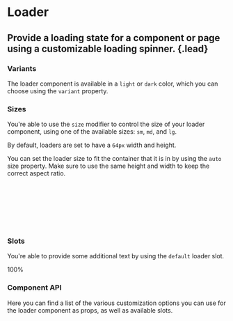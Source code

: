 # Loader
## Provide a loading state for a component or page using a customizable loading spinner. {.lead}

### Variants
The loader component is available in a `light` or `dark` color, which you can choose using the `variant` property.

<i-code-preview title="Loader Variants">

<div>
    <div id="light-loader-example">
        <i-loader variant="light" />
    </div>
    <div id="dark-loader-example">
        <i-loader variant="dark" />
    </div>
</div>

<template slot="html">

~~~html
<i-loader variant="light" />
~~~
~~~html
<i-loader variant="dark" />
~~~

</template>
</i-code-preview>

### Sizes
You're able to use the `size` modifier to control the size of your loader component, using one of the available sizes: `sm`, `md`, and `lg`. 

By default, loaders are set to have a `64px` width and height.

<i-code-preview title="Loader Sizes" class="themed">

<div>
    <i-loader size="sm" variant="dark" class="_margin-right-1" />
    <i-loader size="md" variant="dark" class="_margin-right-1" />
    <i-loader size="lg" variant="dark" />
</div>

<template slot="html">

~~~html
<i-loader size="sm" variant="dark" />
~~~

~~~html
<i-loader size="md" variant="dark" />
~~~

~~~html
<i-loader size="lg" variant="dark" />
~~~

</template>
</i-code-preview>

You can set the loader size to fit the container that it is in by using the `auto` size property. Make sure to use the same height and width to keep the correct aspect ratio.

<i-code-preview title="Loader Auto Size" class="themed">

<div style="width: 100px; height: 100px;">
    <i-loader size="auto" variant="dark" />
</div>

<template slot="html">

~~~html
<div style="height: 100px; width: 100px">
    <i-loader size="auto" variant="dark" />
</div>
~~~

</template>
</i-code-preview>


### Slots
You're able to provide some additional text by using the `default` loader slot.

<i-code-preview title="Loader Default Slot" class="themed">

<div>
    <i-loader variant="dark">100%</i-loader>
</div>

<template slot="html">

~~~html
<i-loader variant="dark">100%</i-loader>
~~~

</template>
</i-code-preview>

### Component API
Here you can find a list of the various customization options you can use for the loader component as props, as well as available slots.

<i-api-preview title="Loader API" markup="i-loader" expanded>
    <template slot="props">
        <api-table>
            <api-table-row>
                <template slot="property">count</template>
                <template slot="description">Sets the number of elements that make up the loading spinner. To be used together with the <code>$loader-item-count</code> Sass variable.</template>
                <template slot="type"><code>Number</code></template>
                <template slot="values"></template>
                <template slot="default"><code>12</code></template>
            </api-table-row>
            <api-table-row>
                <template slot="property">size</template>
                <template slot="description">Sets the size of the loader component.</template>
                <template slot="type"><code>String</code></template>
                <template slot="values"><code>sm</code>, <code>md</code>, <code>lg</code></template>
                <template slot="default"><code>md</code></template>
            </api-table-row>
            <api-table-row>
                <template slot="property">variant</template>
                <template slot="description">Sets the color variant of the loader component.</template>
                <template slot="type"><code>String</code></template>
                <template slot="values"><code>light</code>, <code>dark</code></template>
                <template slot="default"><code>light</code></template>
            </api-table-row>
        </api-table>
    </template>
    <template slot="slots">
        <api-table>
            <api-table-row>
                <template slot="slot">default</template>
                <template slot="description">Slot for loader default content.</template>
            </api-table-row>
        </api-table>
    </template>
</i-api-preview>
